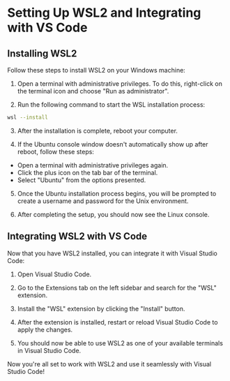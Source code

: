 # Setting Up WSL2 and Integrating with VS Code

## Installing WSL2

Follow these steps to install WSL2 on your Windows machine:

1. Open a terminal with administrative privileges. To do this, right-click on the terminal icon and choose "Run as administrator".

2. Run the following command to start the WSL installation process:

```bash
wsl --install
```

3. After the installation is complete, reboot your computer.

4. If the Ubuntu console window doesn't automatically show up after reboot, follow these steps:
- Open a terminal with administrative privileges again.
- Click the plus icon on the tab bar of the terminal.
- Select "Ubuntu" from the options presented.

5. Once the Ubuntu installation process begins, you will be prompted to create a username and password for the Unix environment.

6. After completing the setup, you should now see the Linux console.

## Integrating WSL2 with VS Code

Now that you have WSL2 installed, you can integrate it with Visual Studio Code:

1. Open Visual Studio Code.

2. Go to the Extensions tab on the left sidebar and search for the "WSL" extension.

3. Install the "WSL" extension by clicking the "Install" button.

4. After the extension is installed, restart or reload Visual Studio Code to apply the changes.

5. You should now be able to use WSL2 as one of your available terminals in Visual Studio Code.

Now you're all set to work with WSL2 and use it seamlessly with Visual Studio Code!
